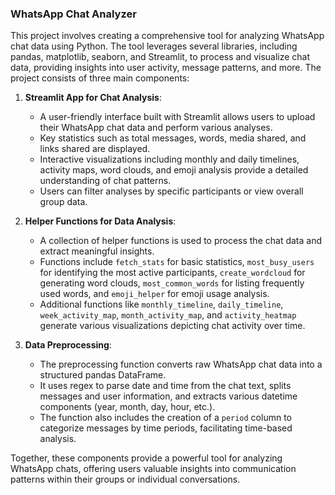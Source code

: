 ###  WhatsApp Chat Analyzer

This project involves creating a comprehensive tool for analyzing WhatsApp chat data using Python. The tool leverages several libraries, including pandas, matplotlib, seaborn, and Streamlit, to process and visualize chat data, providing insights into user activity, message patterns, and more. The project consists of three main components:

1. **Streamlit App for Chat Analysis**:
   - A user-friendly interface built with Streamlit allows users to upload their WhatsApp chat data and perform various analyses.
   - Key statistics such as total messages, words, media shared, and links shared are displayed.
   - Interactive visualizations including monthly and daily timelines, activity maps, word clouds, and emoji analysis provide a detailed understanding of chat patterns.
   - Users can filter analyses by specific participants or view overall group data.

2. **Helper Functions for Data Analysis**:
   - A collection of helper functions is used to process the chat data and extract meaningful insights.
   - Functions include `fetch_stats` for basic statistics, `most_busy_users` for identifying the most active participants, `create_wordcloud` for generating word clouds, `most_common_words` for listing frequently used words, and `emoji_helper` for emoji usage analysis.
   - Additional functions like `monthly_timeline`, `daily_timeline`, `week_activity_map`, `month_activity_map`, and `activity_heatmap` generate various visualizations depicting chat activity over time.

3. **Data Preprocessing**:
   - The preprocessing function converts raw WhatsApp chat data into a structured pandas DataFrame.
   - It uses regex to parse date and time from the chat text, splits messages and user information, and extracts various datetime components (year, month, day, hour, etc.).
   - The function also includes the creation of a `period` column to categorize messages by time periods, facilitating time-based analysis.

Together, these components provide a powerful tool for analyzing WhatsApp chats, offering users valuable insights into communication patterns within their groups or individual conversations.
